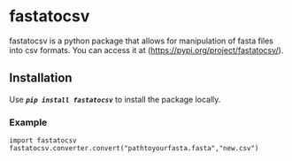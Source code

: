 # fastatocsv

fastatocsv is a python package that allows for manipulation of fasta files into csv formats.
You can access it at (https://pypi.org/project/fastatocsv/).

## Installation
Use ***```pip install fastatocsv```*** to install the package locally.


### Example
```
import fastatocsv
fastatocsv.converter.convert("pathtoyourfasta.fasta","new.csv")
```
